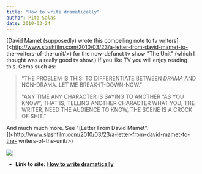 ```yaml
---
title: "How to write dramatically"
author: Pito Salas
date: 2010-03-24
---
```


[David Mamet (supposedly) wrote this compelling note to tv
writers](<http://www.slashfilm.com/2010/03/23/a-letter-from-david-mamet-to-
the-writers-of-the-unit/>) for the now-defunct tv show "The Unit" (which I
thought was a really good tv show.) If you like TV you will enjoy reading
this. Gems such as:

> "THE PROBLEM IS THIS: TO DIFFERENTIATE BETWEEN *DRAMA* AND NON-DRAMA. LET ME
> BREAK-IT-DOWN-NOW."
>
> "ANY TIME ANY CHARACTER IS SAYING TO ANOTHER “AS YOU KNOW”, THAT IS, TELLING
> ANOTHER CHARACTER WHAT YOU, THE WRITER, NEED THE AUDIENCE TO KNOW, THE SCENE
> IS A CROCK OF SHIT."

And much much more. See "[Letter From David Mamet".  
](<http://www.slashfilm.com/2010/03/23/a-letter-from-david-mamet-to-the-
writers-of-the-unit/>)

![](https://i0.wp.com/img.zemanta.com/pixy.gif?w=584)


* **Link to site:** **[How to write dramatically](None)**

